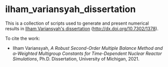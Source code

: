 # ilham_variansyah_dissertation

This is a collection of scripts used to generate and present numerical results in [Ilham Variansyah's dissertation](http://dx.doi.org/10.7302/1378) (http://dx.doi.org/10.7302/1378).

To cite the work:
- Ilham Variansyah, *A Robust Second-Order Multiple Balance Method and α-Weighted Multigroup Constants for Time-Dependent Nuclear Reactor Simulations*, Ph.D. Dissertation, University of Michigan, 2021.
